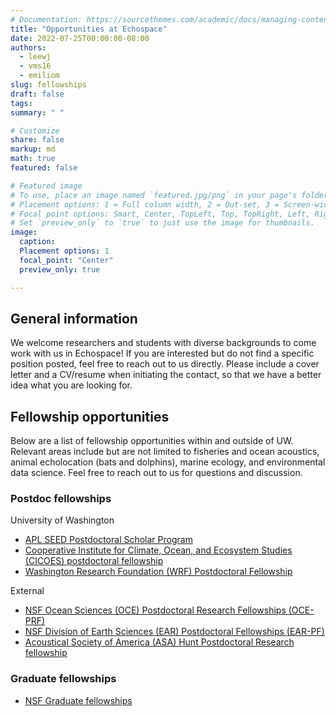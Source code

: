 ```yaml
---
# Documentation: https://sourcethemes.com/academic/docs/managing-content/
title: "Opportunities at Echospace"
date: 2022-07-25T00:00:00-08:00
authors: 
  - leewj
  - vms16
  - emiliom
slug: fellowships
draft: false
tags: 
summary: " "

# Customize
share: false
markup: md
math: true
featured: false

# Featured image
# To use, place an image named `featured.jpg/png` in your page's folder.
# Placement options: 1 = Full column width, 2 = Out-set, 3 = Screen-width
# Focal point options: Smart, Center, TopLeft, Top, TopRight, Left, Right, BottomLeft, Bottom, BottomRight
# Set `preview_only` to `true` to just use the image for thumbnails.
image:
  caption:
  Placement options: 1
  focal_point: "Center"
  preview_only: true

---
```


## General information

We welcome researchers and students with diverse backgrounds to come work with us in Echospace! If you are interested but do not find a specific position posted, feel free to reach out to us directly. Please include a cover letter and a CV/resume when initiating the contact, so that we have a better idea what you are looking for.


## Fellowship opportunities

Below are a list of fellowship opportunities within and outside of UW. Relevant areas include but are not limited to fisheries and ocean acoustics, animal echolocation (bats and dolphins), marine ecology, and environmental data science. Feel free to reach out to us for questions and discussion.

### Postdoc fellowships

University of Washington
- [APL SEED Postdoctoral Scholar Program](https://ap.washington.edu/ahr/position-details/?job_id=99111)
- [Cooperative Institute for Climate, Ocean, and Ecosystem Studies (CICOES) postdoctoral fellowship](https://cicoes.uw.edu/education/postdoc-program/)
- [Washington Research Foundation (WRF) Postdoctoral Fellowship](https://www.wrfseattle.org/grants/wrf-postdoctoral-fellowships/)

External
- [NSF Ocean Sciences (OCE) Postdoctoral Research Fellowships (OCE-PRF)](https://beta.nsf.gov/funding/opportunities/ocean-sciences-postdoctoral-research-fellowships-oce-prf-0)
- [NSF Division of Earth Sciences (EAR) Postdoctoral Fellowships (EAR-PF)](https://beta.nsf.gov/funding/opportunities/ear-postdoctoral-fellowships-ear-pf)
- [Acoustical Society of America (ASA) Hunt Postdoctoral Research fellowship](https://acousticalsociety.org/fellowships-and-scholarships/)

### Graduate fellowships

- [NSF Graduate fellowships]()
